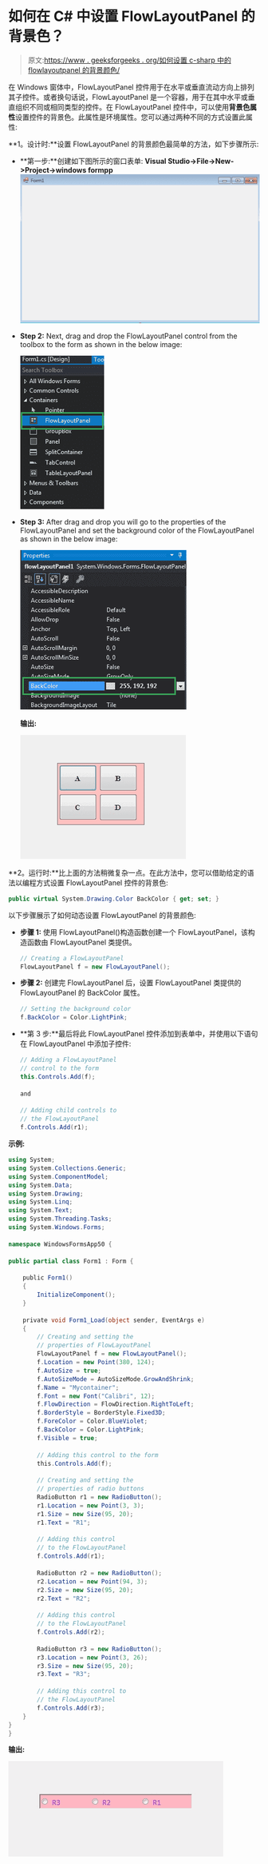 # 如何在 C# 中设置 FlowLayoutPanel 的背景色？

> 原文:[https://www . geeksforgeeks . org/如何设置 c-sharp 中的 flowlayoutpanel 的背景颜色/](https://www.geeksforgeeks.org/how-to-set-background-color-of-the-flowlayoutpanel-in-c-sharp/)

在 Windows 窗体中，FlowLayoutPanel 控件用于在水平或垂直流动方向上排列其子控件。或者换句话说，FlowLayoutPanel 是一个容器，用于在其中水平或垂直组织不同或相同类型的控件。在 FlowLayoutPanel 控件中，可以使用**背景色属性**设置控件的背景色。此属性是环境属性。您可以通过两种不同的方式设置此属性:

**1。设计时:**设置 FlowLayoutPanel 的背景颜色最简单的方法，如下步骤所示:

*   **第一步:**创建如下图所示的窗口表单:
    **Visual Studio->File->New->Project->windows formpp**
    ![](img/de9202f1f4646167e60ea580d67273d9.png)
*   **Step 2:** Next, drag and drop the FlowLayoutPanel control from the toolbox to the form as shown in the below image:

    ![](img/7c56f90e5038e57f1451c130e878cac2.png)

*   **Step 3:** After drag and drop you will go to the properties of the FlowLayoutPanel and set the background color of the FlowLayoutPanel as shown in the below image:

    ![](img/4cab15460510afe9cf15ce235161f650.png)

    **输出:**

    ![](img/54bbc6d550a974344b89a5573d63afb0.png)

**2。运行时:**比上面的方法稍微复杂一点。在此方法中，您可以借助给定的语法以编程方式设置 FlowLayoutPanel 控件的背景色:

```cs
public virtual System.Drawing.Color BackColor { get; set; }
```

以下步骤展示了如何动态设置 FlowLayoutPanel 的背景颜色:

*   **步骤 1:** 使用 FlowLayoutPanel()构造函数创建一个 FlowLayoutPanel，该构造函数由 FlowLayoutPanel 类提供。

    ```cs
    // Creating a FlowLayoutPanel
    FlowLayoutPanel f = new FlowLayoutPanel(); 

    ```

*   **步骤 2:** 创建完 FlowLayoutPanel 后，设置 FlowLayoutPanel 类提供的 FlowLayoutPanel 的 BackColor 属性。

    ```cs
    // Setting the background color
    f.BackColor = Color.LightPink;

    ```

*   **第 3 步:**最后将此 FlowLayoutPanel 控件添加到表单中，并使用以下语句在 FlowLayoutPanel 中添加子控件:

    ```cs
    // Adding a FlowLayoutPanel
    // control to the form
    this.Controls.Add(f);

    and 

    // Adding child controls to
    // the FlowLayoutPanel
    f.Controls.Add(r1);

    ```

**示例:**

```cs
using System;
using System.Collections.Generic;
using System.ComponentModel;
using System.Data;
using System.Drawing;
using System.Linq;
using System.Text;
using System.Threading.Tasks;
using System.Windows.Forms;

namespace WindowsFormsApp50 {

public partial class Form1 : Form {

    public Form1()
    {
        InitializeComponent();
    }

    private void Form1_Load(object sender, EventArgs e)
    {
        // Creating and setting the
        // properties of FlowLayoutPanel
        FlowLayoutPanel f = new FlowLayoutPanel();
        f.Location = new Point(380, 124);
        f.AutoSize = true;
        f.AutoSizeMode = AutoSizeMode.GrowAndShrink;
        f.Name = "Mycontainer";
        f.Font = new Font("Calibri", 12);
        f.FlowDirection = FlowDirection.RightToLeft;
        f.BorderStyle = BorderStyle.Fixed3D;
        f.ForeColor = Color.BlueViolet;
        f.BackColor = Color.LightPink;
        f.Visible = true;

        // Adding this control to the form
        this.Controls.Add(f);

        // Creating and setting the 
        // properties of radio buttons
        RadioButton r1 = new RadioButton();
        r1.Location = new Point(3, 3);
        r1.Size = new Size(95, 20);
        r1.Text = "R1";

        // Adding this control
        // to the FlowLayoutPanel
        f.Controls.Add(r1);

        RadioButton r2 = new RadioButton();
        r2.Location = new Point(94, 3);
        r2.Size = new Size(95, 20);
        r2.Text = "R2";

        // Adding this control 
        // to the FlowLayoutPanel
        f.Controls.Add(r2);

        RadioButton r3 = new RadioButton();
        r3.Location = new Point(3, 26);
        r3.Size = new Size(95, 20);
        r3.Text = "R3";

        // Adding this control to 
        // the FlowLayoutPanel
        f.Controls.Add(r3);
    }
}
}
```

**输出:**

![](img/c9059e2234ea51d0b6cf0f4be0efa2eb.png)